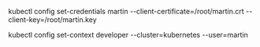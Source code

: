 kubectl config set-credentials martin --client-certificate=/root/martin.crt --client-key=/root/martin.key

kubectl config set-context developer --cluster=kubernetes --user=martin